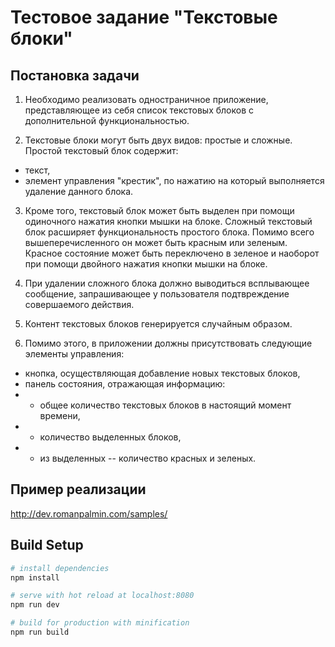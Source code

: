 Тестовое задание "Текстовые блоки"
=================================

Постановка задачи
-----------------
1. Необходимо реализовать одностраничное приложение, представляющее
из себя список текстовых блоков с дополнительной функциональностью.

2. Текстовые блоки могут быть двух видов: простые и сложные.
Простой текстовый блок содержит:
* текст,
* элемент управления &quot;крестик&quot;, по нажатию на который выполняется
удаление данного блока.

3. Кроме того, текстовый блок может быть выделен при помощи одиночного
нажатия кнопки мышки на блоке.
Сложный текстовый блок расширяет функциональность простого блока. Помимо
всего вышеперечисленного он может быть красным или зеленым. Красное
состояние может быть переключено в зеленое и наоборот при помощи
двойного нажатия кнопки мышки на блоке.

4. При удалении сложного блока должно выводиться всплывающее сообщение,
запрашивающее у пользователя подтвреждение совершаемого действия.

5. Контент текстовых блоков генерируется случайным образом.

6. Помимо этого, в приложении должны присутствовать следующие элементы
управления:
* кнопка, осуществляющая добавление новых текстовых блоков,
* панель состояния, отражающая информацию:
* * общее количество текстовых блоков в настоящий момент времени,
* * количество выделенных блоков,
* * из выделенных -- количество красных и зеленых.

Пример реализации
------
http://dev.romanpalmin.com/samples/

## Build Setup

``` bash
# install dependencies
npm install

# serve with hot reload at localhost:8080
npm run dev

# build for production with minification
npm run build
```


